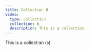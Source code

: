 ```yaml
---
title: Collection B
video:
  type: collection
  collection: b
  description: This is a collection.
---
```


This is a collection (`b`).
